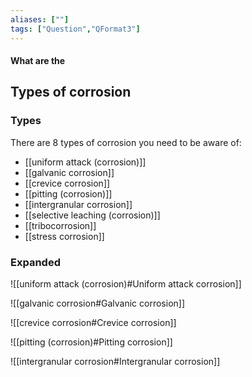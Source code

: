 ```yaml
---
aliases: [""]
tags: ["Question","QFormat3"]
---
```


#### What are the
## Types of corrosion
### Types
There are 8 types of corrosion you need to be aware of:
- [[uniform attack (corrosion)]]
- [[galvanic corrosion]]
- [[crevice corrosion]]
- [[pitting (corrosion)]]
- [[intergranular corrosion]]
- [[selective leaching (corrosion)]]
- [[tribocorrosion]]
- [[stress corrosion]]

### Expanded
![[uniform attack (corrosion)#Uniform attack corrosion]]

![[galvanic corrosion#Galvanic corrosion]]

![[crevice corrosion#Crevice corrosion]]

![[pitting (corrosion)#Pitting corrosion]]

![[intergranular corrosion#Intergranular corrosion]]